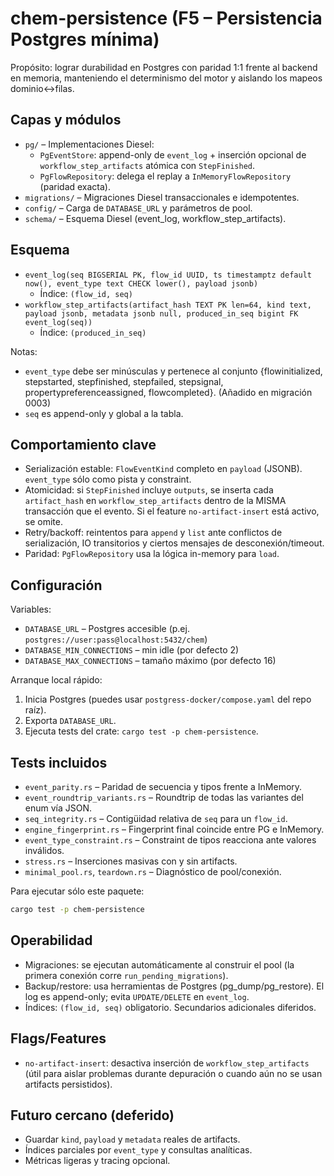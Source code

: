 # chem-persistence (F5 – Persistencia Postgres mínima)

Propósito: lograr durabilidad en Postgres con paridad 1:1 frente al backend en memoria, manteniendo el determinismo del motor y aislando los mapeos dominio↔filas.

## Capas y módulos

- `pg/` – Implementaciones Diesel:
  - `PgEventStore`: append-only de `event_log` + inserción opcional de `workflow_step_artifacts` atómica con `StepFinished`.
  - `PgFlowRepository`: delega el replay a `InMemoryFlowRepository` (paridad exacta).
- `migrations/` – Migraciones Diesel transaccionales e idempotentes.
- `config/` – Carga de `DATABASE_URL` y parámetros de pool.
- `schema/` – Esquema Diesel (event_log, workflow_step_artifacts).

## Esquema

- `event_log(seq BIGSERIAL PK, flow_id UUID, ts timestamptz default now(), event_type text CHECK lower(), payload jsonb)`
  - Índice: `(flow_id, seq)`
- `workflow_step_artifacts(artifact_hash TEXT PK len=64, kind text, payload jsonb, metadata jsonb null, produced_in_seq bigint FK event_log(seq))`
  - Índice: `(produced_in_seq)`

Notas:

- `event_type` debe ser minúsculas y pertenece al conjunto {flowinitialized, stepstarted, stepfinished, stepfailed, stepsignal, propertypreferenceassigned, flowcompleted}. (Añadido en migración 0003)
- `seq` es append-only y global a la tabla.

## Comportamiento clave

- Serialización estable: `FlowEventKind` completo en `payload` (JSONB). `event_type` sólo como pista y constraint.
- Atomicidad: si `StepFinished` incluye `outputs`, se inserta cada `artifact_hash` en `workflow_step_artifacts` dentro de la MISMA transacción que el evento. Si el feature `no-artifact-insert` está activo, se omite.
- Retry/backoff: reintentos para `append` y `list` ante conflictos de serialización, IO transitorios y ciertos mensajes de desconexión/timeout.
- Paridad: `PgFlowRepository` usa la lógica in-memory para `load`.

## Configuración

Variables:

- `DATABASE_URL` – Postgres accesible (p.ej. `postgres://user:pass@localhost:5432/chem`)
- `DATABASE_MIN_CONNECTIONS` – min idle (por defecto 2)
- `DATABASE_MAX_CONNECTIONS` – tamaño máximo (por defecto 16)

Arranque local rápido:

1. Inicia Postgres (puedes usar `postgress-docker/compose.yaml` del repo raíz).
2. Exporta `DATABASE_URL`.
3. Ejecuta tests del crate: `cargo test -p chem-persistence`.

## Tests incluidos

- `event_parity.rs` – Paridad de secuencia y tipos frente a InMemory.
- `event_roundtrip_variants.rs` – Roundtrip de todas las variantes del enum vía JSON.
- `seq_integrity.rs` – Contigüidad relativa de `seq` para un `flow_id`.
- `engine_fingerprint.rs` – Fingerprint final coincide entre PG e InMemory.
- `event_type_constraint.rs` – Constraint de tipos reacciona ante valores inválidos.
- `stress.rs` – Inserciones masivas con y sin artifacts.
- `minimal_pool.rs`, `teardown.rs` – Diagnóstico de pool/conexión.

Para ejecutar sólo este paquete:

```bash
cargo test -p chem-persistence
```

## Operabilidad

- Migraciones: se ejecutan automáticamente al construir el pool (la primera conexión corre `run_pending_migrations`).
- Backup/restore: usa herramientas de Postgres (pg_dump/pg_restore). El log es append-only; evita `UPDATE/DELETE` en `event_log`.
- Índices: `(flow_id, seq)` obligatorio. Secundarios adicionales diferidos.

## Flags/Features

- `no-artifact-insert`: desactiva inserción de `workflow_step_artifacts` (útil para aislar problemas durante depuración o cuando aún no se usan artifacts persistidos).

## Futuro cercano (deferido)

- Guardar `kind`, `payload` y `metadata` reales de artifacts.
- Índices parciales por `event_type` y consultas analíticas.
- Métricas ligeras y tracing opcional.
